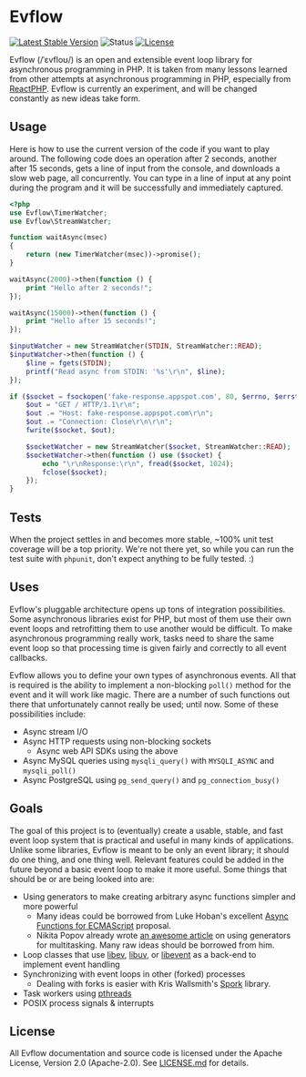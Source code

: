 # Evflow
[![Latest Stable Version](http://img.shields.io/packagist/v/evflow/evflow.svg?style=flat)](https://packagist.org/packages/evflow/evflow)
![Status](http://img.shields.io/badge/status-awesome-blue.svg?style=flat)
[![License](http://img.shields.io/packagist/l/evflow/evflow.svg?style=flat)](http://www.apache.org/licenses/LICENSE-2.0)

Evflow (/ˈɛvfloʊ/) is an open and extensible event loop library for asynchronous programming in PHP. It is taken from many lessons learned from other attempts at asynchronous programming in PHP, especially from [ReactPHP](http://reactphp.org). Evflow is currently an experiment, and will be changed constantly as new ideas take form.

## Usage
Here is how to use the current version of the code if you want to play around. The following code does an operation after 2 seconds, another after 15 seconds, gets a line of input from the console, and downloads a slow web page, all concurrently. You can type in a line of input at any point during the program and it will be successfully and immediately captured.

```php
<?php
use Evflow\TimerWatcher;
use Evflow\StreamWatcher;

function waitAsync(msec)
{
    return (new TimerWatcher(msec))->promise();
}

waitAsync(2000)->then(function () {
    print "Hello after 2 seconds!";
});

waitAsync(15000)->then(function () {
    print "Hello after 15 seconds!";
});

$inputWatcher = new StreamWatcher(STDIN, StreamWatcher::READ);
$inputWatcher->then(function () {
    $line = fgets(STDIN);
    printf("Read async from STDIN: '%s'\r\n", $line);
});

if ($socket = fsockopen('fake-response.appspot.com', 80, $errno, $errstr, 30)) {
    $out = "GET / HTTP/1.1\r\n";
    $out .= "Host: fake-response.appspot.com\r\n";
    $out .= "Connection: Close\r\n\r\n";
    fwrite($socket, $out);

    $socketWatcher = new StreamWatcher($socket, StreamWatcher::READ);
    $socketWatcher->then(function () use ($socket) {
        echo "\r\nResponse:\r\n", fread($socket, 1024);
        fclose($socket);
    });
}
```

## Tests
When the project settles in and becomes more stable, ~100% unit test coverage will be a top priority. We're not there yet, so while you can run the test suite with `phpunit`, don't expect anything to be fully tested. :)

## Uses
Evflow's pluggable architecture opens up tons of integration possibilities. Some asynchronous libraries exist for PHP, but most of them use their own event loops and retrofitting them to use another would be difficult. To make asynchronous programming really work, tasks need to share the same event loop so that processing time is given fairly and correctly to all event callbacks.

Evflow allows you to define your own types of asynchronous events. All that is required is the ability to implement a non-blocking `poll()` method for the event and it will work like magic. There are a number of such functions out there that unfortunately cannot really be used; until now. Some of these possibilities include:

- Async stream I/O
- Async HTTP requests using non-blocking sockets
    + Async web API SDKs using the above
- Async MySQL queries using `mysqli_query()` with `MYSQLI_ASYNC` and `mysqli_poll()`
- Async PostgreSQL using `pg_send_query()` and `pg_connection_busy()`

## Goals
The goal of this project is to (eventually) create a usable, stable, and fast event loop system that is practical and useful in many kinds of applications. Unlike some libraries, Evflow is meant to be only an event library; it should do one thing, and one thing well. Relevant features could be added in the future beyond a basic event loop to make it more useful. Some things that should be or are being looked into are:

- Using generators to make creating arbitrary async functions simpler and more powerful
    + Many ideas could be borrowed from Luke Hoban's excellent [Async Functions for ECMAScript](http://github.com/lukehoban/ecmascript-asyncawait) proposal.
    + Nikita Popov already wrote [an awesome article](http://nikic.github.io/2012/12/22/Cooperative-multitasking-using-coroutines-in-PHP.html) on using generators for multitasking. Many raw ideas should be borrowed from him.
- Loop classes that use [libev](http://libev.schmorp.de), [libuv](https://github.com/joyent/libuv), or [libevent](http://libevent.org) as a back-end to implement event handling
- Synchronizing with event loops in other (forked) processes
    + Dealing with forks is easier with Kris Wallsmith's [Spork](https://github.com/kriswallsmith/spork) library.
- Task workers using [pthreads](http://pthreads.org)
- POSIX process signals & interrupts

## License
All Evflow documentation and source code is licensed under the Apache License, Version 2.0 (Apache-2.0). See [LICENSE.md](LICENSE.md) for details.
